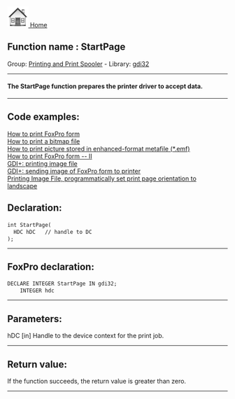 [<img src="../../images/home.png"> Home ](https://github.com/VFPX/Win32API)  

## Function name : StartPage
Group: [Printing and Print Spooler](../../functions_group.md#Printing_and_Print_Spooler)  -  Library: [gdi32](../../../libraries.md#gdi32)  
***  


#### The StartPage function prepares the printer driver to accept data.
***  


## Code examples:
[How to print FoxPro form](../../samples/sample_158.md)  
[How to print a bitmap file](../../samples/sample_211.md)  
[How to print picture stored in enhanced-format metafile (*.emf)](../../samples/sample_405.md)  
[How to print FoxPro form -- II](../../samples/sample_406.md)  
[GDI+: printing image file](../../samples/sample_452.md)  
[GDI+: sending image of FoxPro form to printer](../../samples/sample_455.md)  
[Printing Image File, programmatically set print page orientation to landscape](../../samples/sample_555.md)  

## Declaration:
```foxpro  
int StartPage(
  HDC hDC   // handle to DC
);  
```  
***  


## FoxPro declaration:
```foxpro  
DECLARE INTEGER StartPage IN gdi32;
	INTEGER hdc  
```  
***  


## Parameters:
hDC 
[in] Handle to the device context for the print job.  
***  


## Return value:
If the function succeeds, the return value is greater than zero.  
***  

